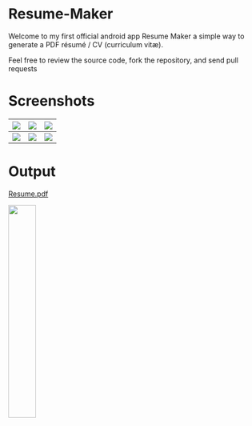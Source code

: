 # Resume-Maker

Welcome to my first official android app Resume Maker a simple way to generate a PDF résumé / CV (curriculum vitæ).

Feel free to review the source code, fork the repository, and send pull requests

# Screenshots

![](https://github.com/RealMosam/Resume-Maker/raw/master/Screenshots/step1.jpg)  |  ![](https://github.com/RealMosam/Resume-Maker/raw/master/Screenshots/step2.jpg) | ![](https://github.com/RealMosam/Resume-Maker/raw/master/Screenshots/step3.jpg)
:-------------------------:|:-------------------------:|:-------------------------:
![](https://github.com/RealMosam/Resume-Maker/raw/master/Screenshots/step4.jpg)  |  ![](https://github.com/RealMosam/Resume-Maker/raw/master/Screenshots/step5.jpg) | ![](https://github.com/RealMosam/Resume-Maker/raw/master/Screenshots/step6.jpg)

# Output

[Resume.pdf](https://github.com/RealMosam/Resume-Maker/blob/master/Screenshots/resume.pdf)

<img src="https://github.com/RealMosam/Resume-Maker/blob/master/Screenshots/resume-pdf.jpg" width="33%">
